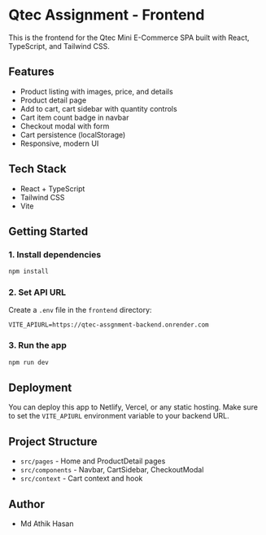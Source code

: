 # Qtec Assignment - Frontend

This is the frontend for the Qtec Mini E-Commerce SPA built with React, TypeScript, and Tailwind CSS.

## Features

- Product listing with images, price, and details
- Product detail page
- Add to cart, cart sidebar with quantity controls
- Cart item count badge in navbar
- Checkout modal with form
- Cart persistence (localStorage)
- Responsive, modern UI

## Tech Stack

- React + TypeScript
- Tailwind CSS
- Vite

## Getting Started

### 1. Install dependencies

```bash
npm install
```

### 2. Set API URL

Create a `.env` file in the `frontend` directory:

```
VITE_APIURL=https://qtec-assgnment-backend.onrender.com
```

### 3. Run the app

```bash
npm run dev
```

## Deployment

You can deploy this app to Netlify, Vercel, or any static hosting. Make sure to set the `VITE_APIURL` environment variable to your backend URL.

## Project Structure

- `src/pages` - Home and ProductDetail pages
- `src/components` - Navbar, CartSidebar, CheckoutModal
- `src/context` - Cart context and hook

## Author

- Md Athik Hasan
